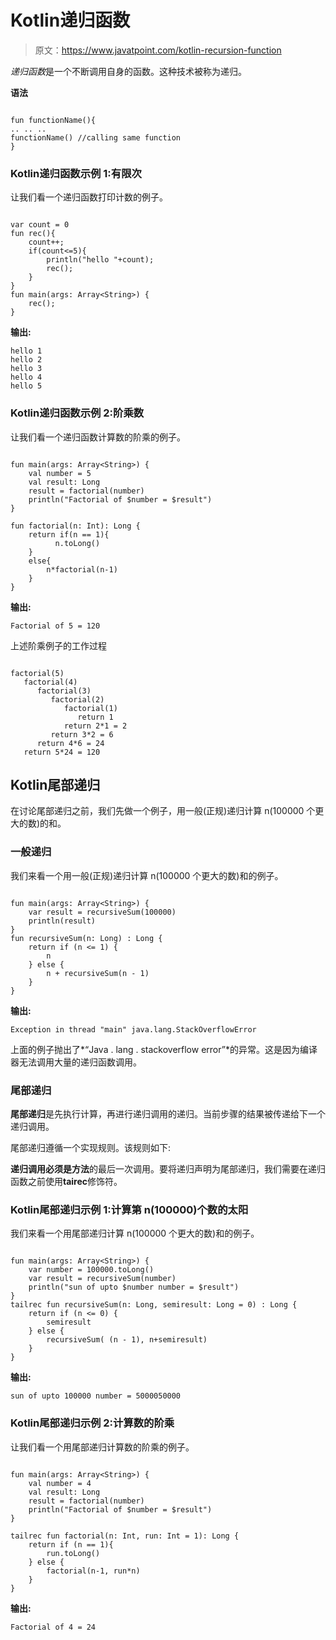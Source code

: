 # Kotlin递归函数

> 原文：<https://www.javatpoint.com/kotlin-recursion-function>

*递归函数*是一个不断调用自身的函数。这种技术被称为递归。

**语法**

```

fun functionName(){  
.. .. ..
functionName() //calling same function
}  

```

### Kotlin递归函数示例 1:有限次

让我们看一个递归函数打印计数的例子。

```

var count = 0
fun rec(){
    count++;
    if(count<=5){
        println("hello "+count);
        rec();
    }
}
fun main(args: Array<String>) {
    rec();
}

```

**输出:**

```
hello 1
hello 2
hello 3
hello 4
hello 5

```

### Kotlin递归函数示例 2:阶乘数

让我们看一个递归函数计算数的阶乘的例子。

```

fun main(args: Array<String>) {
    val number = 5
    val result: Long
    result = factorial(number)
    println("Factorial of $number = $result")
}

fun factorial(n: Int): Long {
    return if(n == 1){
          n.toLong()
    }
    else{
        n*factorial(n-1)
    }
}

```

**输出:**

```
Factorial of 5 = 120

```

上述阶乘例子的工作过程

```

factorial(5) 
   factorial(4) 
      factorial(3) 
         factorial(2) 
            factorial(1) 
               return 1 
            return 2*1 = 2 
         return 3*2 = 6 
      return 4*6 = 24 
   return 5*24 = 120

```

## Kotlin尾部递归

在讨论尾部递归之前，我们先做一个例子，用一般(正规)递归计算 n(100000 个更大的数)的和。

### 一般递归

我们来看一个用一般(正规)递归计算 n(100000 个更大的数)和的例子。

```

fun main(args: Array<String>) {
    var result = recursiveSum(100000)
    println(result)
}
fun recursiveSum(n: Long) : Long {
    return if (n <= 1) {
        n
    } else {
        n + recursiveSum(n - 1)
    }
}

```

**输出:**

```
Exception in thread "main" java.lang.StackOverflowError

```

上面的例子抛出了*“Java . lang . stackoverflow error”*的异常。这是因为编译器无法调用大量的递归函数调用。

### 尾部递归

**尾部递归**是先执行计算，再进行递归调用的递归。当前步骤的结果被传递给下一个递归调用。

尾部递归遵循一个实现规则。该规则如下:

**递归调用必须是方法**的最后一次调用。要将递归声明为尾部递归，我们需要在递归函数之前使用**tairec**修饰符。

### Kotlin尾部递归示例 1:计算第 n(100000)个数的太阳

我们来看一个用尾部递归计算 n(100000 个更大的数)和的例子。

```

fun main(args: Array<String>) {
    var number = 100000.toLong()
    var result = recursiveSum(number)
    println("sun of upto $number number = $result")
}
tailrec fun recursiveSum(n: Long, semiresult: Long = 0) : Long {
    return if (n <= 0) {
        semiresult
    } else {
        recursiveSum( (n - 1), n+semiresult)
    }
}

```

**输出:**

```
sun of upto 100000 number = 5000050000

```

### Kotlin尾部递归示例 2:计算数的阶乘

让我们看一个用尾部递归计算数的阶乘的例子。

```

fun main(args: Array<String>) {
    val number = 4
    val result: Long
    result = factorial(number)
    println("Factorial of $number = $result")
}

tailrec fun factorial(n: Int, run: Int = 1): Long {
    return if (n == 1){
        run.toLong()
    } else {
        factorial(n-1, run*n)
    }
}

```

**输出:**

```
Factorial of 4 = 24

```